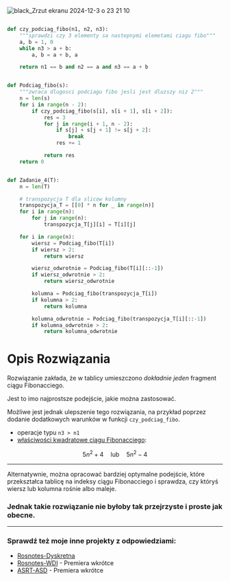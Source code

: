 ![black_Zrzut ekranu 2024-12-3 o 23 21 10](https://github.com/user-attachments/assets/0138ebf3-c1f1-42fc-a4f1-94ccb5d4beaa)

```python

def czy_podciag_fibo(n1, n2, n3):
    """sprawdzi czy 3 elementy sa nastepnymi elemetami ciagu fibo"""
    a, b = 1, 0
    while n3 > a + b:
        a, b = a + b, a

    return n1 == b and n2 == a and n3 == a + b


def Podciag_fibo(s):
    """zwraca dlugosci podciagu fibo jesli jest dluzszy niz 2"""
    n = len(s)
    for i in range(n - 2):
        if czy_podciag_fibo(s[i], s[i + 1], s[i + 2]):
            res = 3
            for j in range(i + 1, n - 2):
                if s[j] + s[j + 1] != s[j + 2]:
                    break
                res += 1

            return res
    return 0


def Zadanie_4(T):
    n = len(T)

    # transpozycja T dla slicow kolumny
    transpozycja_T = [[0] * n for _ in range(n)]
    for i in range(n):
        for j in range(n):
            transpozycja_T[j][i] = T[i][j]

    for i in range(n):
        wiersz = Podciag_fibo(T[i])
        if wiersz > 2:
            return wiersz

        wiersz_odwrotnie = Podciag_fibo(T[i][::-1])
        if wiersz_odwrotnie > 2:
            return wiersz_odwrotnie

        kolumna = Podciag_fibo(transpozycja_T[i])
        if kolumna > 2:
            return kolumna

        kolumna_odwrotnie = Podciag_fibo(transpozycja_T[i][::-1])
        if kolumna_odwrotnie > 2:
            return kolumna_odwrotnie
```
# Opis Rozwiązania

Rozwiązanie zakłada, że w tablicy umieszczono *dokładnie jeden* fragment ciągu Fibonacciego.

Jest to imo najprostsze podejście, jakie można zastosować.

Możliwe jest jednak ulepszenie tego rozwiązania, na przykład poprzez dodanie dodatkowych warunków w funkcji `czy_podciag_fibo`.
- operacje typu `n3 > n1`
- [właściwości kwadratowe ciągu Fibonacciego](https://stackoverflow.com/questions/2432669/test-if-a-number-is-a-fibonacci-number):
```math
5n^2 + 4 \quad \text{lub} \quad 5n^2 - 4
```


---

Alternatywnie, można opracować bardziej optymalne podejście, które przekształca tablicę na indeksy ciągu Fibonacciego i sprawdza, czy któryś wiersz lub kolumna rośnie albo maleje.

###  Jednak takie rozwiązanie nie byłoby tak przejrzyste i proste jak obecne.


---
### Sprawdź też moje inne projekty z odpowiedziami:
- [Rosnotes-Dyskretna](https://github.com/kamilGie/Rosnotes-Dyskretna)
- [Rosnotes-WDI](https://github.com/kamilGie/Rosnotes-WDI) - Premiera wkrótce
- [ASRT-ASD](https://github.com/kamilGie/Rosnotes-Dyskretna) - Premiera wkrótce
